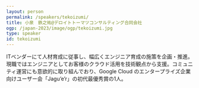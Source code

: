 ```yaml
---
layout: person
permalink: /speakers/tekoizumi/
title: 小泉　鉄之祐@デロイトトーマツコンサルティング合同会社
ogp: /japan-2023/image/ogp/tekoizumi.jpg
type: speaker
id: tekoizumi
---
```

ITベンダーにて人材育成に従事し、幅広くエンジニア育成の施策を企画・推進。現職ではエンジニアとしてお客様のクラウド活用を技術観点から支援。コミュニティ運営にも意欲的に取り組んでおり、Google Cloud のエンタープライズ企業向けユーザー会「Jagu’e’r」の初代最優秀賞の1人。
